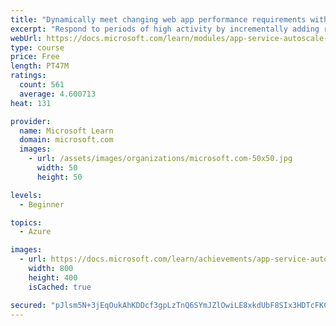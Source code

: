 ```yaml
---
title: "Dynamically meet changing web app performance requirements with autoscale rules"
excerpt: "Respond to periods of high activity by incrementally adding resources, and then removing these resources when activity drops, to reduce costs."
webUrl: https://docs.microsoft.com/learn/modules/app-service-autoscale-rules/
type: course
price: Free
length: PT47M
ratings:
  count: 561
  average: 4.600713
heat: 131

provider:
  name: Microsoft Learn
  domain: microsoft.com
  images:
    - url: /assets/images/organizations/microsoft.com-50x50.jpg
      width: 50
      height: 50

levels:
  - Beginner

topics:
  - Azure

images:
  - url: https://docs.microsoft.com/learn/achievements/app-service-autoscale-rules-social.png
    width: 800
    height: 400
    isCached: true

secured: "pJlsm5N+3jEqOukAhKDDcf3gpLzTnQ6SYmJZlOwiLE8xkdUbF8SIx3HDTcFKCBcPbnYPzc1lF0FkkqAcyjUaCJ9ls8V2c5wX8Fj9qFw754GHu2jDEEEiYt6LLtrJRq/aOO7InkBUMsXV65bO3BBCOaQa4aPBxeG1N68XrwYSxtV0kebp+ADKPdgegGWwunkFfBvHaEMyhO5ggN+CAoBZeO3NZs2aU4Im03g3MV6qFBvi+POSbHT5rYaH3TRTgt8Svni4u7hNoquXF9Xiwkcm5U9tuidl7P8tprWyaFSe3Ykv7kCOQlMPfpQ6c4eepm2jkuPiMUU22klmEh/D5Uz0Mk+RjwCx1wOOSpm0HDF0Tak7p9qVLYLNO9ebzbFYLMsbViIL9/eM5+3L1m5B4EIovw==;jDc5xZkYcsJWEzLE8e5uPQ=="
---
```


